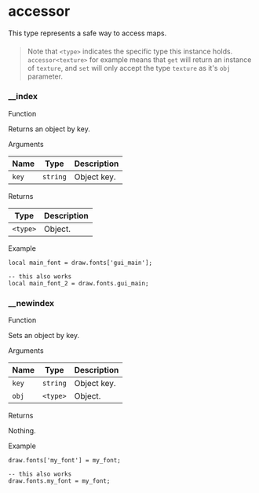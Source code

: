 # accessor

This type represents a safe way to access maps.

> ####
>
> Note that `<type>` indicates the specific type this instance holds. `accessor<texture>` for example means that `get` will return an instance of `texture`, and `set` will only accept the type `texture` as it's `obj` parameter.

### \_\_index﻿ <a href="#index" id="index"></a>

Function

Returns an object by key.

Arguments

| Name  | Type     | Description |
| ----- | -------- | ----------- |
| `key` | `string` | Object key. |

Returns

| Type     | Description |
| -------- | ----------- |
| `<type>` | Object.     |

Example

```
local main_font = draw.fonts['gui_main'];

-- this also works
local main_font_2 = draw.fonts.gui_main;
```

### \_\_newindex﻿ <a href="#newindex" id="newindex"></a>

Function

Sets an object by key.

Arguments

| Name  | Type     | Description |
| ----- | -------- | ----------- |
| `key` | `string` | Object key. |
| `obj` | `<type>` | Object.     |

Returns

Nothing.

Example

```
draw.fonts['my_font'] = my_font;

-- this also works
draw.fonts.my_font = my_font;
```
